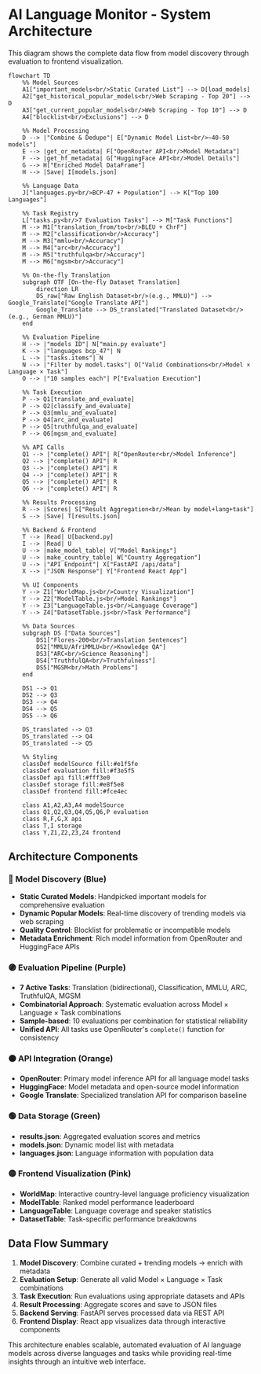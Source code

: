 # AI Language Monitor - System Architecture

This diagram shows the complete data flow from model discovery through evaluation to frontend visualization.

```mermaid
flowchart TD
    %% Model Sources
    A1["important_models<br/>Static Curated List"] --> D[load_models]
    A2["get_historical_popular_models<br/>Web Scraping - Top 20"] --> D
    A3["get_current_popular_models<br/>Web Scraping - Top 10"] --> D
    A4["blocklist<br/>Exclusions"] --> D
    
    %% Model Processing
    D --> |"Combine & Dedupe"| E["Dynamic Model List<br/>~40-50 models"]
    E --> |get_or_metadata| F["OpenRouter API<br/>Model Metadata"]
    F --> |get_hf_metadata| G["HuggingFace API<br/>Model Details"]
    G --> H["Enriched Model DataFrame"]
    H --> |Save| I[models.json]
    
    %% Language Data
    J["languages.py<br/>BCP-47 + Population"] --> K["Top 100 Languages"]
    
    %% Task Registry
    L["tasks.py<br/>7 Evaluation Tasks"] --> M["Task Functions"]
    M --> M1["translation_from/to<br/>BLEU + ChrF"]
    M --> M2["classification<br/>Accuracy"]
    M --> M3["mmlu<br/>Accuracy"]
    M --> M4["arc<br/>Accuracy"] 
    M --> M5["truthfulqa<br/>Accuracy"]
    M --> M6["mgsm<br/>Accuracy"]
    
    %% On-the-fly Translation
    subgraph OTF [On-the-fly Dataset Translation]
        direction LR
        DS_raw["Raw English Dataset<br/>(e.g., MMLU)"] --> Google_Translate["Google Translate API"]
        Google_Translate --> DS_translated["Translated Dataset<br/>(e.g., German MMLU)"]
    end
    
    %% Evaluation Pipeline
    H --> |"models ID"| N["main.py evaluate"]
    K --> |"languages bcp_47"| N
    L --> |"tasks.items"| N
    N --> |"Filter by model.tasks"| O["Valid Combinations<br/>Model × Language × Task"]
    O --> |"10 samples each"| P["Evaluation Execution"]
    
    %% Task Execution
    P --> Q1[translate_and_evaluate]
    P --> Q2[classify_and_evaluate]
    P --> Q3[mmlu_and_evaluate]
    P --> Q4[arc_and_evaluate]
    P --> Q5[truthfulqa_and_evaluate]
    P --> Q6[mgsm_and_evaluate]
    
    %% API Calls
    Q1 --> |"complete() API"| R["OpenRouter<br/>Model Inference"]
    Q2 --> |"complete() API"| R
    Q3 --> |"complete() API"| R
    Q4 --> |"complete() API"| R
    Q5 --> |"complete() API"| R
    Q6 --> |"complete() API"| R
    
    %% Results Processing
    R --> |Scores| S["Result Aggregation<br/>Mean by model+lang+task"]
    S --> |Save| T[results.json]
    
    %% Backend & Frontend
    T --> |Read| U[backend.py]
    I --> |Read| U
    U --> |make_model_table| V["Model Rankings"]
    U --> |make_country_table| W["Country Aggregation"]
    U --> |"API Endpoint"| X["FastAPI /api/data"]
    X --> |"JSON Response"| Y["Frontend React App"]
    
    %% UI Components
    Y --> Z1["WorldMap.js<br/>Country Visualization"]
    Y --> Z2["ModelTable.js<br/>Model Rankings"]
    Y --> Z3["LanguageTable.js<br/>Language Coverage"]
    Y --> Z4["DatasetTable.js<br/>Task Performance"]
    
    %% Data Sources
    subgraph DS ["Data Sources"]
        DS1["Flores-200<br/>Translation Sentences"]
        DS2["MMLU/AfriMMLU<br/>Knowledge QA"]
        DS3["ARC<br/>Science Reasoning"]
        DS4["TruthfulQA<br/>Truthfulness"]
        DS5["MGSM<br/>Math Problems"]
    end
    
    DS1 --> Q1
    DS2 --> Q3
    DS3 --> Q4
    DS4 --> Q5
    DS5 --> Q6
    
    DS_translated --> Q3
    DS_translated --> Q4
    DS_translated --> Q5
    
    %% Styling
    classDef modelSource fill:#e1f5fe
    classDef evaluation fill:#f3e5f5
    classDef api fill:#fff3e0
    classDef storage fill:#e8f5e8
    classDef frontend fill:#fce4ec
    
    class A1,A2,A3,A4 modelSource
    class Q1,Q2,Q3,Q4,Q5,Q6,P evaluation
    class R,F,G,X api
    class T,I storage
    class Y,Z1,Z2,Z3,Z4 frontend
```

## Architecture Components

### 🔵 Model Discovery (Blue)
- **Static Curated Models**: Handpicked important models for comprehensive evaluation
- **Dynamic Popular Models**: Real-time discovery of trending models via web scraping
- **Quality Control**: Blocklist for problematic or incompatible models
- **Metadata Enrichment**: Rich model information from OpenRouter and HuggingFace APIs

### 🟣 Evaluation Pipeline (Purple)
- **7 Active Tasks**: Translation (bidirectional), Classification, MMLU, ARC, TruthfulQA, MGSM
- **Combinatorial Approach**: Systematic evaluation across Model × Language × Task combinations
- **Sample-based**: 10 evaluations per combination for statistical reliability
- **Unified API**: All tasks use OpenRouter's `complete()` function for consistency

### 🟠 API Integration (Orange)
- **OpenRouter**: Primary model inference API for all language model tasks
- **HuggingFace**: Model metadata and open-source model information
- **Google Translate**: Specialized translation API for comparison baseline

### 🟢 Data Storage (Green)
- **results.json**: Aggregated evaluation scores and metrics
- **models.json**: Dynamic model list with metadata
- **languages.json**: Language information with population data

### 🟡 Frontend Visualization (Pink)
- **WorldMap**: Interactive country-level language proficiency visualization
- **ModelTable**: Ranked model performance leaderboard
- **LanguageTable**: Language coverage and speaker statistics
- **DatasetTable**: Task-specific performance breakdowns

## Data Flow Summary

1. **Model Discovery**: Combine curated + trending models → enrich with metadata
2. **Evaluation Setup**: Generate all valid Model × Language × Task combinations
3. **Task Execution**: Run evaluations using appropriate datasets and APIs
4. **Result Processing**: Aggregate scores and save to JSON files
5. **Backend Serving**: FastAPI serves processed data via REST API
6. **Frontend Display**: React app visualizes data through interactive components

This architecture enables scalable, automated evaluation of AI language models across diverse languages and tasks while providing real-time insights through an intuitive web interface. 
